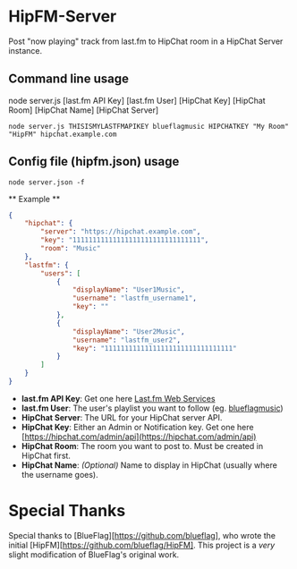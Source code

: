 HipFM-Server
============

Post "now playing" track from last.fm to HipChat room in a HipChat Server instance.


## Command line usage

node server.js [last.fm API Key] [last.fm User] [HipChat Key] [HipChat Room] [HipChat Name] [HipChat Server] 

```shell
node server.js THISISMYLASTFMAPIKEY blueflagmusic HIPCHATKEY "My Room" "HipFM" hipchat.example.com
```

## Config file (hipfm.json) usage

```shell
node server.json -f
```

** Example **

```json
{
    "hipchat": {
        "server": "https://hipchat.example.com",
        "key": "11111111111111111111111111111111",
        "room": "Music"
    },
    "lastfm": {
        "users": [
            {
                "displayName": "User1Music",
                "username": "lastfm_username1",
                "key": ""
            },
            {
                "displayName": "User2Music",
                "username": "lastfm_user2",
                "key": "11111111111111111111111111111111"
            }
        ]
    }
}
```


* **last.fm API Key**: Get one here [Last.fm Web Services](http://www.last.fm/api/account/create)
* **last.fm User**: The user's playlist you want to follow (eg. [blueflagmusic](http://ws.audioscrobbler.com/1.0/user/blueflagmusic/recenttracks.rss))
* **HipChat Server**: The URL for your HipChat server API.
* **HipChat Key**: Either an Admin or Notification key. Get one here [https://hipchat.com/admin/api](https://hipchat.com/admin/api)
* **HipChat Room**: The room you want to post to. Must be created in HipChat first.
* **HipChat Name**: _(Optional)_ Name to display in HipChat (usually where the username goes).


Special Thanks
==============

Special thanks to [BlueFlag][https://github.com/blueflag], who wrote the initial [HipFM][https://github.com/blueflag/HipFM].  This project is a _very_ slight modification of BlueFlag's original work.
